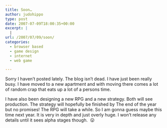 ```yaml
---
title: Soon…
author: judohippo
type: post
date: 2007-07-09T18:00:35+00:00
excerpt: |
  |
url: /2007/07/09/soon/
categories:
  - browser based
  - game design
  - internet
  - web game

---
```

Sorry I haven&#8217;t posted lately. The blog isn&#8217;t dead. I have just been really busy. I have moved to a new apartment and with moving there comes a lot of random crap that eats up a lot of a persons time.

I have also been designing a new RPG and a new strategy. Both will see production. The strategy will hopefully be finished by The end of the year but no promises! The RPG will take a while. So I am gonna guess maybe this time next year. It is very in depth and just overly huge. I won&#8217;t release any details until it sees alpha stages though.  😛